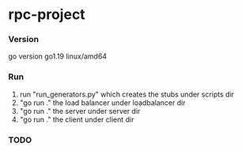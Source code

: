 # rpc-project

### Version
go version go1.19 linux/amd64

### Run
1) run "run_generators.py" which creates the stubs under scripts dir
2) "go run ." the load balancer under loadbalancer dir
3) "go run ." the server under server dir
4) "go run ." the client under client dir

### TODO

